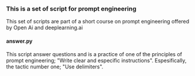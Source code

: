 ### This is a set of script for prompt engineering

This set of scripts are part of a short course on prompt engineering offered by Open Ai and deeplearning.ai

#### answer.py
This script answer questions and is a practice of one of the principles of prompt engineering; "Write clear and especific instructions". Espesifically, the tactic number one; "Use delimiters".